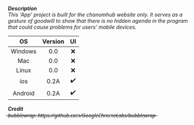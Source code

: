 ***Description***
<br>
*This 'App' project is built for the chanomhub website only. It serves as a gesture of goodwill to show that there is no hidden agenda in the program that could cause problems for users' mobile devices.*
<br>

|     OS      |   Version   |   UI    |
| :---: | :---: | :---: |
| Windows  | 0.0  | ❌ 
| Mac  | 0.0  | ❌ 
| Linux  | 0.0  | ❌ 
| ios  | 0.2A  | ✔️
| Android  | 0.2A  | ✔️ 


***Credit***
<br>
̶*̶b̶u̶b̶b̶l̶e̶w̶r̶a̶p̶:̶ ̶h̶t̶t̶p̶s̶:̶/̶/̶g̶i̶t̶h̶u̶b̶.̶c̶o̶m̶/̶G̶o̶o̶g̶l̶e̶C̶h̶r̶o̶m̶e̶L̶a̶b̶s̶/̶b̶u̶b̶b̶l̶e̶w̶r̶a̶p̶*̶
